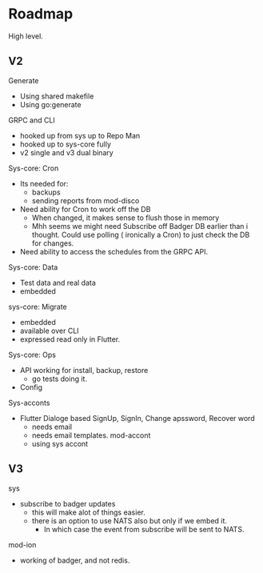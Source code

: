 # Roadmap

High level.

## V2

Generate

- Using shared makefile
- Using go:generate

GRPC and CLI

- hooked up from sys up to Repo Man
- hooked up to sys-core fully
- v2 single and v3 dual binary

Sys-core: Cron
- Its needed for:
	- backups
	- sending reports from mod-disco
- Need ability for Cron to work off the DB
	- When changed, it makes sense to flush those in memory
	- Mhh seems we might need Subscribe off Badger DB earlier than i thought. Could use polling ( ironically a Cron) to just check the DB for changes.
- Need ability to access the schedules from the GRPC API.


Sys-core: Data

- Test data and real data
- embedded

sys-core: Migrate

- embedded
- available over CLI
- expressed read only in Flutter.

Sys-core: Ops

- API working for install, backup, restore
	- go tests doing it.
- Config

Sys-acconts

- Flutter Dialoge based SignUp, SignIn, Change apssword, Recover word
	- needs email
	- needs email templates.
mod-accont
	- using sys accont


## V3

sys
- subscribe to badger updates
	- this will make alot of things easier.
	- there is an option to use NATS also but only if we embed it.
		- In which case the event from subscribe will be sent to NATS.

mod-ion
- working of badger, and not redis.

